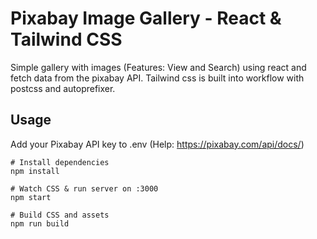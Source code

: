 # Pixabay Image Gallery - React & Tailwind CSS 

Simple gallery with images (Features: View and Search) using react and fetch data from the pixabay API. Tailwind css is built into workflow with postcss and autoprefixer.

## Usage
Add your Pixabay API key to .env (Help: https://pixabay.com/api/docs/)

```
# Install dependencies
npm install

# Watch CSS & run server on :3000
npm start

# Build CSS and assets
npm run build
```
